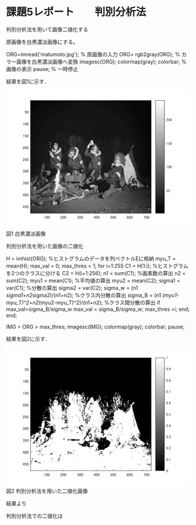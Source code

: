 # 課題5レポート　　判別分析法
判別分析法を用いて画像二値化する

 原画像を白黒濃淡画像にする。

 ORG=imread('matumoto.jpg'); % 原画像の入力 
 ORG= rgb2gray(ORG); % カラー画像を白黒濃淡画像へ変換
 imagesc(ORG); colormap(gray); colorbar; % 画像の表示 
 pause; % 一時停止 
 
結果を図1に示す． 
 
 ![原画像](https://github.com/masamisakurai/lecture_image_processing/blob/master/kadai5-1.jpg)   
 図1 白黒濃淡画像
 
 
判別分析法を用いた画像の二値化
 
H = imhist(ORG); %ヒストグラムのデータを列ベクトルEに格納 
myu_T = mean(H); 
max_val = 0; 
max_thres = 1; 
for i=1:255 
C1 = H(1:i); %ヒストグラムを2つのクラスに分ける 
C2 = H(i+1:256); 
n1 = sum(C1); %画素数の算出 
n2 = sum(C2); 
myu1 = mean(C1); %平均値の算出 
myu2 = mean(C2); 
sigma1 = var(C1); %分散の算出 
sigma2 = var(C2); 
sigma_w = (n1 *sigma1+n2*sigma2)/(n1+n2); %クラス内分散の算出 
sigma_B = (n1 *(myu1-myu_T)^2+n2*(myu2-myu_T)^2)/(n1+n2); %クラス間分散の算出 
if max_val<sigma_B/sigma_w 
max_val = sigma_B/sigma_w; 
max_thres =i; 
end; 
end; 

IMG = ORG > max_thres; 
imagesc(IMG); colormap(gray); colorbar; 
pause;
 
 結果を図2に示す． 
 
 ![原画像](https://github.com/masamisakurai/lecture_image_processing/blob/master/kadai5-2.jpg)   
 図2   判別分析法を用いた二値化画像

結果より

判別分析法での二値化は
